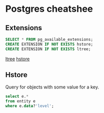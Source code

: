 # Postgres cheatshee

## Extensions

```sql
SELECT * FROM pg_available_extensions;
CREATE EXTENSION IF NOT EXISTS hstore;
CREATE EXTENSION IF NOT EXISTS ltree;
```

[ltree](https://www.postgresql.org/docs/current/ltree.html)
[hstore](https://www.postgresql.org/docs/current/hstore.html)

## Hstore

Query for objects with some value for a key.

```sql
select e.*
from entity e
where e.data?'level';
```
